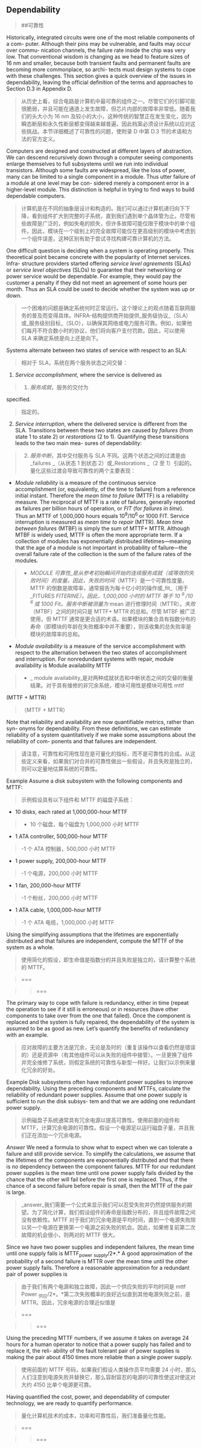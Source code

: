 ## Dependability

> ##可靠性

Historically, integrated circuits were one of the most reliable components of a com- puter. Although their pins may be vulnerable, and faults may occur over commu- nication channels, the failure rate inside the chip was very low. That conventional wisdom is changing as we head to feature sizes of 16 nm and smaller, because both transient faults and permanent faults are becoming more commonplace, so archi- tects must design systems to cope with these challenges. This section gives a quick overview of the issues in dependability, leaving the official definition of the terms and approaches to Section D.3 in Appendix D.

> 从历史上看，综合电路是计算机中最可靠的组件之一。尽管它们的引脚可能很脆弱，并且可能在通道上发生故障，但芯片内部的故障率非常低。随着我们的头大小为 16 nm 及较小的大小，这种传统的智慧正在发生变化，因为瞬态断层和永久性断层都变得越来越普遍，因此档案必须设计系统以应对这些挑战。本节详细概述了可靠性的问题，使附录 D 中第 D.3 节的术语和方法的官方定义。

Computers are designed and constructed at different layers of abstraction. We can descend recursively down through a computer seeing components enlarge themselves to full subsystems until we run into individual transistors. Although some faults are widespread, like the loss of power, many can be limited to a single component in a module. Thus utter failure of a module at one level may be con- sidered merely a component error in a higher-level module. This distinction is helpful in trying to find ways to build dependable computers.

> 计算机是在不同的抽象层设计和构造的。我们可以通过计算机递归向下下降，看到组件扩大到完整的子系统，直到我们遇到单个晶体管为止。尽管有些故障是广泛的，例如失电的损失，但许多故障可能仅限于模块中的单个组件。因此，模块在一个级别上的完全故障可能仅在更高级别的模块中考虑到一个组件误差。这种区别有助于尝试寻找构建可靠计算机的方法。

One difficult question is deciding when a system is operating properly. This theoretical point became concrete with the popularity of Internet services. Infra- structure providers started offering _service level agreements_ (SLAs) or _service level objectives_ (SLOs) to guarantee that their networking or power service would be dependable. For example, they would pay the customer a penalty if they did not meet an agreement of some hours per month. Thus an SLA could be used to decide whether the system was up or down.

> 一个困难的问题是确定系统何时正常运行。这个理论上的观点随着互联网服务的普及而变得具体。INFRA-结构提供商开始提供_服务级协议_（SLA）或_服务级别目标_（SLO），以确保其网络或电力服务可靠。例如，如果他们每月不符合数小时的协议，他们将向客户支付罚款。因此，可以使用 SLA 来确定系统是向上还是向下。

Systems alternate between two states of service with respect to an SLA:

> 相对于 SLA，系统在两个服务状态之间交替：

1. _Service accomplishment_, where the service is delivered as

> 1. _服务成就_，服务的交付为

specified.

> 指定的。

2. _Service interruption_, where the delivered service is different from the SLA. Transitions between these two states are caused by _failures_ (from state 1 to state 2) or _restorations_ (2 to 1). Quantifying these transitions leads to the two main mea- sures of dependability:

> 2. _服务中断_，其中交付服务与 SLA 不同。这两个状态之间的过渡是由_failures _（从状态 1 到状态 2）或_Restorations _（2 至 1）引起的。量化这些过渡会导致可靠性的两个主要表现：

- _Module reliability_ is a measure of the continuous service accomplishment (or, equivalently, of the time to failure) from a reference initial instant. Therefore the _mean time to failure_ (MTTF) is a reliability measure. The reciprocal of MTTF is a rate of failures, generally reported as failures per billion hours of operation, or _FIT_ (for _failures in time_). Thus an MTTF of 1,000,000 hours equals 10<sup>9</sup>/10<sup>6</sup> or 1000 FIT. Service interruption is measured as _mean time to repair_ (MTTR). _Mean time between failures_ (MTBF) is simply the sum of MTTF+ MTTR. Although MTBF is widely used, MTTF is often the more appropriate term. If a collection of modules has exponentially distributed lifetimes—meaning that the age of a module is not important in probability of failure—the overall failure rate of the collection is the sum of the failure rates of the modules.

> - _MODULE 可靠性_是从参考初始瞬间开始的连续服务成就（或等效的失败时间）的度量。因此，失败的时间_（MTTF）是一个可靠性度量。MTTF 的倒数是故障率，通常报告为每十亿小时的操作或_fit_（用于_FITURES _FITERINE）。因此，1,000,000 小时的 MTTF 等于 10 <sup> 9 </sup>/10 <sup> 6 </sup>或 1000 Fit。服务中断被测量为_ mean 进行修理时间（MTTR）。_失败_（MTBF）之间的时间只是 MTTF+ MTTR 的总和。尽管 MTBF 被广泛使用，但 MTTF 通常是更合适的术语。如果模块的集合具有指数分布的寿命（即模块的年龄在失败概率中并不重要），则该收集的总失败率是模块的故障率的总和。

- _Module availability_ is a measure of the service accomplishment with respect to the alternation between the two states of accomplishment and interruption. For nonredundant systems with repair, module availability is Module availability MTTF

> - _ module availability_是对两种成就状态和中断状态之间的交替的衡量结果。对于具有维修的非冗余系统，模块可用性是模块可用性 mttf

(MTTF + MTTR)

> （MTTF + MTTR）

Note that reliability and availability are now quantifiable metrics, rather than syn- onyms for dependability. From these definitions, we can estimate reliability of a system quantitatively if we make some assumptions about the reliability of com- ponents and that failures are independent.

> 请注意，可靠性和可用性现在是可量化的指标，而不是可靠性的合成。从这些定义来看，如果我们对合并的可靠性做出一些假设，并且失败是独立的，则可以定量地估算系统的可靠性。

Example Assume a disk subsystem with the following components and MTTF:

> 示例假设具有以下组件和 MTTF 的磁盘子系统：

- 10 disks, each rated at 1,000,000-hour MTTF

> - 10 个磁盘，每个磁盘为 1,000,000 小时 MTTF

- 1 ATA controller, 500,000-hour MTTF

> -1 个 ATA 控制器，500,000 小时 MTTF

- 1 power supply, 200,000-hour MTTF

> -1 个电源，200,000 小时 MTTF

- 1 fan, 200,000-hour MTTF

> -1 个粉丝，200,000 小时 MTTF

- 1 ATA cable, 1,000,000-hour MTTF

> -1 个 ATA 电缆，1,000,000 小时 MTTF

Using the simplifying assumptions that the lifetimes are exponentially distributed and that failures are independent, compute the MTTF of the system as a whole.

> 使用简化的假设，即生命值是指数分的并且失败是独立的，请计算整个系统的 MTTF。

> ===

>> ===
>>

The primary way to cope with failure is redundancy, either in time (repeat the operation to see if it still is erroneous) or in resources (have other components to take over from the one that failed). Once the component is replaced and the system is fully repaired, the dependability of the system is assumed to be as good as new. Let’s quantify the benefits of redundancy with an example.

> 应对故障的主要方法是冗余，无论是及时的（重复该操作以查看仍然是错误的）还是资源中（有其他组件可以从失败的组件中接管）。一旦更换了组件并完全维修了系统，则假定系统的可靠性与新型一样好。让我们以示例来量化冗余的好处。

Example Disk subsystems often have redundant power supplies to improve dependability. Using the preceding components and MTTFs, calculate the reliability of redundant power supplies. Assume that one power supply is sufficient to run the disk subsys- tem and that we are adding one redundant power supply.

> 示例磁盘子系统通常具有冗余电源以提高可靠性。使用前面的组件和 MTTF，计算冗余电源的可靠性。假设一个电源足以运行磁盘子量，并且我们正在添加一个冗余电源。

_Answer_ We need a formula to show what to expect when we can tolerate a failure and still provide service. To simplify the calculations, we assume that the lifetimes of the components are exponentially distributed and that there is no dependency between the component failures. MTTF for our redundant power supplies is the mean time until one power supply fails divided by the chance that the other will fail before the first one is replaced. Thus, if the chance of a second failure before repair is small, then the MTTF of the pair is large.

> _answer_我们需要一个公式来显示我们可以忍受失败并仍然提供服务的期望。为了简化计算，我们假设组件的寿命是指数分布的，并且组件故障之间没有依赖性。MTTF 对于我们的冗余电源是平均时间，直到一个电源失败除以另一个电源在更换第一个电源之前失败的机会。因此，如果修复前第二次故障的机会很小，则两对的 MTTF 很大。

Since we have two power supplies and independent failures, the mean time until one supply fails is MTTF<sub>power</sub> <sub>supply</sub>/2*.* A good approximation of the probability of a second failure is MTTR over the mean time until the other power supply fails. Therefore a reasonable approximation for a redundant pair of power supplies is

> 由于我们有两个电源和独立故障，因此一个供应失败的平均时间是 mttf <ub> Power </sub> <sub>供应</sub>/2*。*第二次失败概率的良好近似直到其他电源失败之前，是 MTTR。因此，冗余电源的合理近似值是

> ===

>> ===
>>

Using the preceding MTTF numbers, if we assume it takes on average 24 hours for a human operator to notice that a power supply has failed and to replace it, the reli- ability of the fault tolerant pair of power supplies is making the pair about 4150 times more reliable than a single power supply.

> 使用前面的 MTTF 号码，如果我们假设人类操作员平均需要 24 小时，那么人们注意到电源失败并替换它，那么容耐容忍的电源的可靠性使这对使这对大约 4150 比单个电源更可靠。

Having quantified the cost, power, and dependability of computer technology, we are ready to quantify performance.

> 量化计算机技术的成本，功率和可靠性后，我们准备量化性能。

> ===

>> ===
>>
